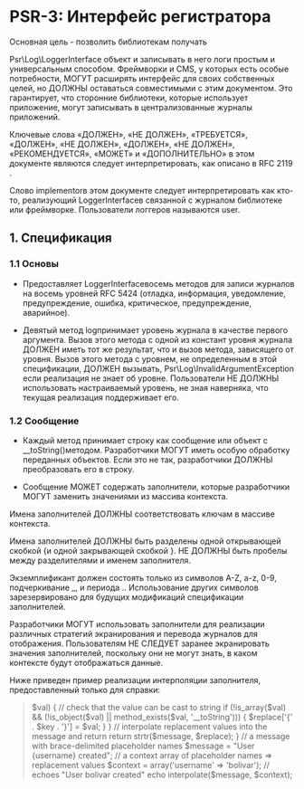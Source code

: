 # PSR-3: Интерфейс регистратора
Основная цель - позволить библиотекам получать

Psr\Log\LoggerInterface объект и записывать в него логи простым и универсальным способом. Фреймворки и CMS, у которых есть особые потребности, МОГУТ расширять интерфейс для своих собственных целей, но ДОЛЖНЫ оставаться совместимыми с этим документом. Это гарантирует, что сторонние библиотеки, которые использует приложение, могут записывать в централизованные журналы приложений.

Ключевые слова «ДОЛЖЕН», «НЕ ДОЛЖЕН», «ТРЕБУЕТСЯ», «ДОЛЖЕН», «НЕ ДОЛЖЕН», «ДОЛЖЕН», «НЕ ДОЛЖЕН», «РЕКОМЕНДУЕТСЯ», «МОЖЕТ» и «ДОПОЛНИТЕЛЬНО» в этом документе являются следует интерпретировать, как описано в RFC 2119 .

Слово implementorв этом документе следует интерпретировать как кто-то, реализующий LoggerInterfaceв связанной с журналом библиотеке или фреймворке. Пользователи логгеров называются user.

## 1. Спецификация
### 1.1 Основы
- Предоставляет LoggerInterfaceвосемь методов для записи журналов на восемь уровней RFC 5424 (отладка, информация, уведомление, предупреждение, ошибка, критическое, предупреждение, аварийное).

- Девятый метод logпринимает уровень журнала в качестве первого аргумента. Вызов этого метода с одной из констант уровня журнала ДОЛЖЕН иметь тот же результат, что и вызов метода, зависящего от уровня. Вызов этого метода с уровнем, не определенным в этой спецификации, ДОЛЖЕН вызывать, Psr\Log\InvalidArgumentException если реализация не знает об уровне. Пользователи НЕ ДОЛЖНЫ использовать настраиваемый уровень, не зная наверняка, что текущая реализация поддерживает его.

### 1.2 Сообщение
- Каждый метод принимает строку как сообщение или объект с __toString()методом. Разработчики МОГУТ иметь особую обработку переданных объектов. Если это не так, разработчики ДОЛЖНЫ преобразовать его в строку.

- Сообщение МОЖЕТ содержать заполнители, которые разработчики МОГУТ заменить значениями из массива контекста.

Имена заполнителей ДОЛЖНЫ соответствовать ключам в массиве контекста.

Имена заполнителей ДОЛЖНЫ быть разделены одной открывающей скобкой {и одной закрывающей скобкой }. НЕ ДОЛЖНЫ быть пробелы между разделителями и именем заполнителя.

Экземплификант должен состоять только из символов A-Z, a-z, 0-9, подчеркивание _, и периода .. Использование других символов зарезервировано для будущих модификаций спецификации заполнителей.

Разработчики МОГУТ использовать заполнители для реализации различных стратегий экранирования и перевода журналов для отображения. Пользователям НЕ СЛЕДУЕТ заранее экранировать значения заполнителей, поскольку они не могут знать, в каком контексте будут отображаться данные.

Ниже приведен пример реализации интерполяции заполнителя, предоставленный только для справки:

> <?php
>
> /**
> * Interpolates context values into the message placeholders.
> */
> function interpolate($message, array $context = array())
> {
>    // build a replacement array with braces around the context keys
>    $replace = array();
>    foreach ($context as $key => $val) {
>        // check that the value can be cast to string
>        if (!is_array($val) && (!is_object($val) || method_exists($val, '__toString'))) {
>            $replace['{' . $key . '}'] = $val;
>        }
>    }
>
>    // interpolate replacement values into the message and return
>    return strtr($message, $replace);
> }
>
> // a message with brace-delimited placeholder names
> $message = "User {username} created";
>
> // a context array of placeholder names => replacement values
> $context = array('username' => 'bolivar');
>
> // echoes "User bolivar created"
> echo interpolate($message, $context);
